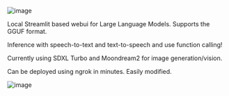 ![image](https://github.com/3eeps/llmon-py/assets/55860052/5603c6b4-6b68-4814-96b1-bd46bff1c78e)

Local Streamlit based webui for Large Language Models. Supports the GGUF format. 

Inference with speech-to-text and text-to-speech and use function calling!

Currently using SDXL Turbo and Moondream2 for image generation/vision.

Can be deployed using ngrok in minutes. Easily modified.

![image](https://github.com/3eeps/llmon-py/assets/55860052/9bf21974-9d35-4f23-8722-9b86c859f789)
